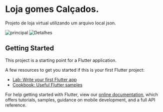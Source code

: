 # Loja gomes Calçados.

Projeto de loja virtual utilizando um arquivo local json.

![principal](https://user-images.githubusercontent.com/98062365/150686016-692ee6ae-6d3a-4e88-8777-263a36937369.png)
![Detalhes ](https://user-images.githubusercontent.com/98062365/150686019-ec18bcda-263c-4562-9087-26b6a1b170fe.png)


## Getting Started

This project is a starting point for a Flutter application.

A few resources to get you started if this is your first Flutter project:

- [Lab: Write your first Flutter app](https://flutter.dev/docs/get-started/codelab)
- [Cookbook: Useful Flutter samples](https://flutter.dev/docs/cookbook)

For help getting started with Flutter, view our
[online documentation](https://flutter.dev/docs), which offers tutorials,
samples, guidance on mobile development, and a full API reference.
